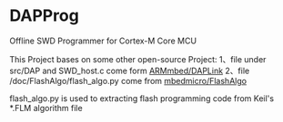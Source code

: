 # DAPProg
Offline SWD Programmer for Cortex-M Core MCU

This Project bases on some other open-source Project:
1、file under src/DAP and SWD_host.c come form [ARMmbed/DAPLink](https://github.com/ARMmbed/DAPLink)
2、file /doc/FlashAlgo/flash_algo.py come from [mbedmicro/FlashAlgo](https://github.com/mbedmicro/FlashAlgo)

flash_algo.py is used to extracting flash programming code from Keil's *.FLM algorithm file
